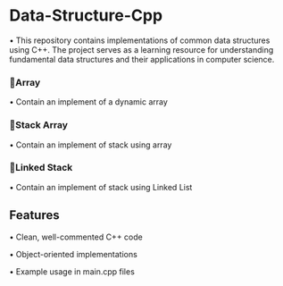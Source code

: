 # Data-Structure-Cpp

• This repository contains implementations of common data structures using C++. The project serves as a learning resource for understanding fundamental data structures and their applications in computer science.

### 🔸Array

• Contain an implement of a dynamic array

### 🔸Stack Array

• Contain an implement of stack using array

### 🔸Linked Stack

• Contain an implement of stack using Linked List

## Features

• Clean, well-commented C++ code

• Object-oriented implementations

• Example usage in main.cpp files